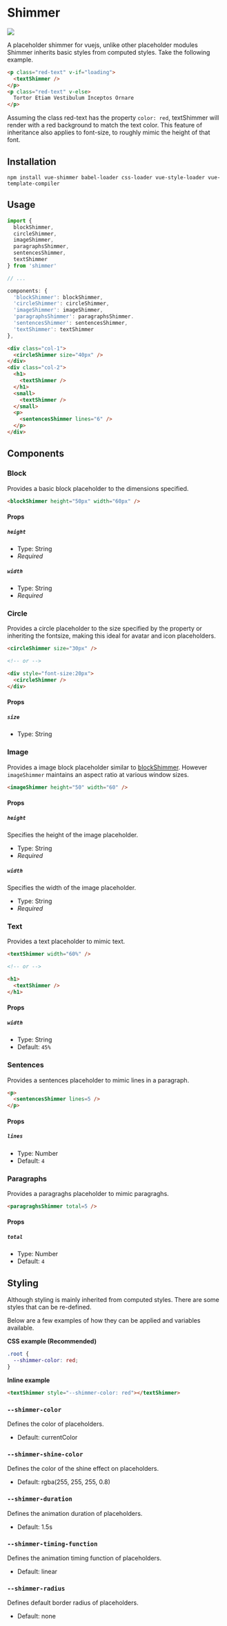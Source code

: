 # Shimmer

<img src="./assets/vue-shimmer.gif" />

A placeholder shimmer for vuejs, unlike other placeholder modules Shimmer inherits basic styles from computed styles.  Take the following example.

```html
<p class="red-text" v-if="loading">
  <textShimmer />
</p>
<p class="red-text" v-else>
  Tortor Etiam Vestibulum Inceptos Ornare
</p>
```

Assuming the class red-text has the property `color: red`, textShimmer will render with a red background to match the text color.  This feature of inheritance also applies to font-size, to roughly mimic the height of that font.

## Installation

```
npm install vue-shimmer babel-loader css-loader vue-style-loader vue-template-compiler
```

## Usage

```js
import {
  blockShimmer,
  circleShimmer,
  imageShimmer,
  paragraphsShimmer,
  sentencesShimmer,
  textShimmer
} from 'shimmer'

// ...

components: {
  'blockShimmer': blockShimmer,
  'circleShimmer': circleShimmer,
  'imageShimmer': imageShimmer,
  'paragraphsShimmer': paragraphsShimmer.
  'sentencesShimmer': sentencesShimmer,
  'textShimmer': textShimmer
},
```

```html
<div class="col-1">
  <circleShimmer size="40px" />
</div>
<div class="col-2">
  <h1>
    <textShimmer />
  </h1>
  <small>
    <textShimmer />
  </small>
  <p>
    <sentencesShimmer lines="6" />
  </p>
</div>
```

## Components

### Block

Provides a basic block placeholder to the dimensions specified.

```html
<blockShimmer height="50px" width="60px" />
```

#### Props

##### `height`

- Type: String
- _Required_

##### `width`

- Type: String
- _Required_

### Circle

Provides a circle placeholder to the size specified by the property or inheriting the fontsize, making this ideal for avatar and icon placeholders.

```html
<circleShimmer size="30px" />

<!-- or -->

<div style="font-size:20px">
  <circleShimmer />
</div>
```

#### Props

##### `size`

- Type: String

### Image

Provides a image block placeholder similar to [blockShimmer](#block).  However `imageShimmer` maintains an aspect ratio at various window sizes.

```html
<imageShimmer height="50" width="60" />
```

#### Props

##### `height`

Specifies the height of the image placeholder.

- Type: String
- _Required_

##### `width`

Specifies the width of the image placeholder.

- Type: String
- _Required_

### Text

Provides a text placeholder to mimic text.

```html
<textShimmer width="60%" />

<!-- or -->

<h1>
  <textShimmer />
</h1>
```

#### Props

##### `width`

- Type: String
- Default: `45%`

### Sentences

Provides a sentences placeholder to mimic lines in a paragraph.

```html
<p>
  <sentencesShimmer lines=5 />
</p>
```

#### Props

##### `lines`

- Type: Number
- Default: `4`

### Paragraphs

Provides a paragraghs placeholder to mimic paragraghs.

```html
<paragraghsShimmer total=5 />
```

#### Props

##### `total`

- Type: Number
- Default: `4`

## Styling

Although styling is mainly inherited from computed styles. There are some styles that can be re-defined.

Below are a few examples of how they can be applied and variables available.

**CSS example (Recommended)**

```css
.root {
  --shimmer-color: red;
}
```

**Inline example**

```html
<textShimmer style="--shimmer-color: red"></textShimmer>
```

### `--shimmer-color`

Defines the color of placeholders.

- Default: currentColor

### `--shimmer-shine-color`

Defines the color of the shine effect on placeholders.

- Default: rgba(255, 255, 255, 0.8)

### `--shimmer-duration`

Defines the animation duration of placeholders.

- Default: 1.5s

### `--shimmer-timing-function`

Defines the animation timing function of placeholders.

- Default: linear

### `--shimmer-radius`

Defines default border radius of placeholders.

- Default: none
